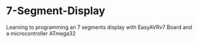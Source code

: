 # 7-Segment-Display

Learning to programming an 7 segments display with EasyAVRv7 Board and a microcontroller ATmega32 
